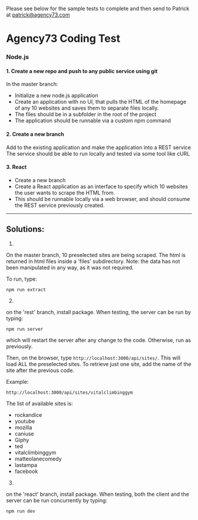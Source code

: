 Please see below for the sample tests to complete and then send to Patrick at patrick@agency73.com

# Agency73 Coding Test

### Node.js

#### 1. Create a new repo and push to any public service using git

In the master branch:

* Initialize a new node.js application
* Create an application with no UI, that pulls the HTML of the homepage of any 10 websites and saves them to separate files locally.
* The files should be in a subfolder in the root of the project 
* The application should be runnable via a custom npm command

#### 2. Create a new branch

Add to the existing application and make the application into a REST service
The service should be able to run locally and tested via some tool like cURL

#### 3. React

* Create a new branch
* Create a React application as an interface to specify which 10 websites the user wants to scrape the HTML from.
* This should be runnable locally via a web browser, and should consume the REST service previously created.

---

## Solutions:

1. 
On the master branch, 10 preselected sites are being scraped. The html is returned in html files inside a 'files' subdirectory. Note: the data has not been manipulated in any way, as it was not required.

To run, type: 

```npm run extract```

2. 
on the 'rest' branch, install package. When testing, the server can be run by typing:

```npm run server```

which will restart the server after any change to the code.
Otherwise, run as previously.

Then, on the browser, type ```http://localhost:3000/api/sites/```.
This will load ALL the preselected sites. To retrieve just one site, add the name of the site after 
the previous code.

Example:

```http://localhost:3000/api/sites/vitalclimbinggym```

The list of available sites is:

* rockandice
* youtube
* mozilla
* caniuse
* Giphy
* ted
* vitalclimbinggym
* matteolanecomedy
* lastampa
* facebook

3. 
on the 'react' branch, install package. When testing, both the client and the server can be run concurrently by typing:

```npm run dev```

